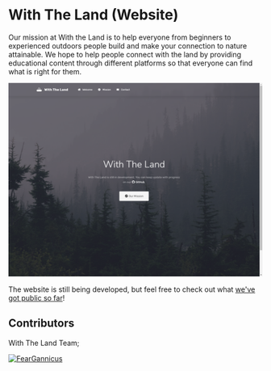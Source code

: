 # With The Land (Website)

Our mission at With the Land is to help everyone from beginners to experienced outdoors people build and make your connection to nature attainable. We hope to help people connect with the land by providing educational content through different platforms so that everyone can find what is right for them.

![](screenshot.png)

The website is still being developed, but feel free to check out what [we've got public so far](https://withthe.land)!

## Contributors

With The Land Team;

[<img src="https://github.com/FearGannicus.png?size=72" alt="FearGannicus" width="72">](https://github.com/FearGannicus)

